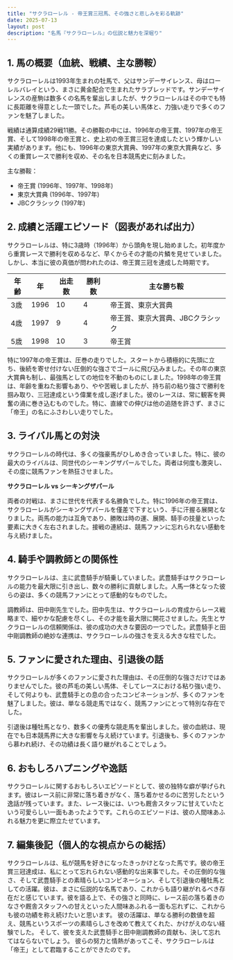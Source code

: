```yaml
---
title: "サクラローレル - 帝王賞三冠馬、その強さと悲しみを彩る軌跡"
date: 2025-07-13
layout: post
description: "名馬『サクラローレル』の伝説と魅力を深堀り"
---
```


## 1. 馬の概要（血統、戦績、主な勝鞍）

サクラローレルは1993年生まれの牡馬で、父はサンデーサイレンス、母はローレルバレイという、まさに黄金配合で生まれたサラブレッドです。サンデーサイレンスの産駒は数多くの名馬を輩出しましたが、サクラローレルはその中でも特に長距離を得意とした一頭でした。芦毛の美しい馬体と、力強い走りで多くのファンを魅了しました。

戦績は通算成績29戦11勝。その勝鞍の中には、1996年の帝王賞、1997年の帝王賞、そして1998年の帝王賞と、史上初の帝王賞三冠を達成したという輝かしい実績があります。他にも、1996年の東京大賞典、1997年の東京大賞典など、多くの重賞レースで勝利を収め、その名を日本競馬史に刻みました。

主な勝鞍：

* 帝王賞 (1996年、1997年、1998年)
* 東京大賞典 (1996年、1997年)
* JBCクラシック (1997年)


## 2. 成績と活躍エピソード（図表があれば出力）

サクラローレルは、特に3歳時（1996年）から頭角を現し始めました。初年度から重賞レースで勝利を収めるなど、早くからその才能の片鱗を見せていました。しかし、本当に彼の真価が問われたのは、帝王賞三冠を達成した時期です。

| 年齢 | 年 | 出走数 | 勝利数 | 主な勝ち鞍 |
|---|---|---|---|---|
| 3歳 | 1996 | 10 | 4 | 帝王賞、東京大賞典 |
| 4歳 | 1997 | 9 | 4 | 帝王賞、東京大賞典、JBCクラシック |
| 5歳 | 1998 | 10 | 3 | 帝王賞 |


特に1997年の帝王賞は、圧巻の走りでした。スタートから積極的に先頭に立ち、後続を寄せ付けない圧倒的な強さでゴールに飛び込みました。その年の東京大賞典も制し、最強馬としての地位を不動のものにしました。1998年の帝王賞は、年齢を重ねた影響もあり、やや苦戦しましたが、持ち前の粘り強さで勝利を掴み取り、三冠達成という偉業を成し遂げました。彼のレースは、常に観客を興奮の渦に巻き込むものでした。特に、直線での伸びは他の追随を許さず、まさに「帝王」の名にふさわしい走りでした。


## 3. ライバル馬との対決

サクラローレルの時代は、多くの強豪馬がひしめき合っていました。特に、彼の最大のライバルは、同世代のシーキングザパールでした。両者は何度も激突し、その度に競馬ファンを熱狂させました。

**サクラローレル vs シーキングザパール**

両者の対戦は、まさに世代を代表する名勝負でした。特に1996年の帝王賞は、サクラローレルがシーキングザパールを僅差で下すという、手に汗握る展開となりました。両馬の能力は互角であり、勝敗は時の運、展開、騎手の技量といった要素に大きく左右されました。接戦の連続は、競馬ファンに忘れられない感動を与え続けました。


## 4. 騎手や調教師との関係性

サクラローレルは、主に武豊騎手が騎乗していました。武豊騎手はサクラローレルの能力を最大限に引き出し、数々の勝利に貢献しました。人馬一体となった彼らの姿は、多くの競馬ファンにとって感動的なものでした。

調教師は、田中剛先生でした。田中先生は、サクラローレルの育成からレース戦略まで、細やかな配慮を尽くし、その才能を最大限に開花させました。先生とサクラローレルの信頼関係は、彼の成功の大きな要因の一つでした。武豊騎手と田中剛調教師の絶妙な連携は、サクラローレルの強さを支える大きな柱でした。


## 5. ファンに愛された理由、引退後の話

サクラローレルが多くのファンに愛された理由は、その圧倒的な強さだけではありませんでした。彼の芦毛の美しい馬体、そしてレースにおける粘り強い走り、そして何よりも、武豊騎手との息の合ったコンビネーションが、多くのファンを魅了しました。彼は、単なる競走馬ではなく、競馬ファンにとって特別な存在でした。

引退後は種牡馬となり、数多くの優秀な競走馬を輩出しました。彼の血統は、現在でも日本競馬界に大きな影響を与え続けています。引退後も、多くのファンから慕われ続け、その功績は長く語り継がれることでしょう。


## 6. おもしろハプニングや逸話

サクラローレルに関するおもしろいエピソードとして、彼の独特な癖が挙げられます。彼はレース前に非常に落ち着きがなく、落ち着かせるのに苦労したという逸話が残っています。また、レース後には、いつも厩舎スタッフに甘えていたという可愛らしい一面もあったようです。これらのエピソードは、彼の人間味あふれる魅力を更に際立たせています。


## 7. 編集後記（個人的な視点からの総括）

サクラローレルは、私が競馬を好きになったきっかけとなった馬です。彼の帝王賞三冠達成は、私にとって忘れられない感動的な出来事でした。その圧倒的な強さ、そして武豊騎手との素晴らしいコンビネーション、そして引退後の種牡馬としての活躍。彼は、まさに伝説的な名馬であり、これからも語り継がれるべき存在だと感じています。彼を語る上で、その強さと同時に、レース前の落ち着きのなさや厩舎スタッフへの甘えといった人間味あふれる一面も忘れずに、これからも彼の功績を称え続けたいと思います。  彼の活躍は、単なる勝利の数値を超え、競馬というスポーツの素晴らしさを改めて教えてくれた、かけがえのない経験でした。  そして、彼を支えた武豊騎手と田中剛調教師の貢献も、決して忘れてはならないでしょう。  彼らの努力と情熱があってこそ、サクラローレルは「帝王」として君臨することができたのです。
